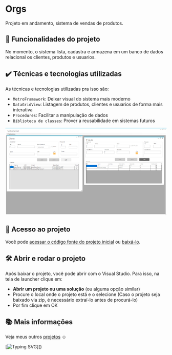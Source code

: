 
<!--   ![Thumbnail GitHub](https://www.marceloortega.com.br/images/artigos/647ec3c9-negociacao-de-alto-impacto.jpg)  -->


<!-- ![](https://img.shields.io/github/license/alura-cursos/android-com-kotlin-personalizando-ui) -->

# Orgs
Projeto em andamento, sistema de vendas de produtos.

## 🔨 Funcionalidades do projeto

No momento, o sistema lista, cadastra e armazena em um banco de dados relacional os clientes, produtos e usuarios.

<!-- ![](img/amostra.gif) -->

## ✔️ Técnicas e tecnologias utilizadas

As técnicas e tecnologias utilizadas pra isso são:

- `MetroFramework`: Deixar visual do sistema mais moderno
- `DataGridView`: Listagem de produtos, clientes e usuarios de forma mais interativa
- `Procedures`: Facilitar a manipulação de dados
- `Biblioteca de classes`: Prover a reusabilidade em sistemas futuros

<!-- ## 🎯 Desafio -->

<!-- Tela de detalhes do produto -->

![Detalhes](https://github.com/gui1535/ClassLabNu/blob/master/Img_Principal.png)

<!-- [Você pode conferir o resultado do desafio neste commit](https://github.com/alura-cursos/android-com-kotlin-personalizando-ui/commit/3188f27a627592715e7de62b6da450696e401f18). -->

## 📁 Acesso ao projeto

Você pode [acessar o código fonte do projeto inicial](https://github.com/gui1535/ClassLabNu) ou [baixá-lo](https://github.com/gui1535/ClassLabNu/archive/refs/heads/master.zip).

## 🛠️ Abrir e rodar o projeto

Após baixar o projeto, você pode abrir com o Visual Studio. Para isso, na tela de launcher clique em:

- **Abrir um projeto ou uma solução** (ou alguma opção similar)
- Procure o local onde o projeto está e o selecione (Caso o projeto seja baixado via zip, é necessário extraí-lo antes de procurá-lo)
- Por fim clique em OK

## 📚 Mais informações

Veja meus outros [projetos](https://github.com/gui1535?tab=repositories) :relaxed:

  [![Typing SVG](https://readme-typing-svg.herokuapp.com?font=Ubuntu&color=blue&vCenter=true&lines=Gui1535+thanks+for+your+visit!)]()
